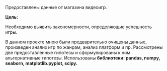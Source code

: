 Предоставлены данные от магазина видеоигр.

**Цель:**

Необходимо выявить закономерности, определяющие успешность игры.

В данном проекте мною были предварительно очищены данные, произведен анализ игр по жанрам, анализ платформ и пр. 
Рассмотрены две предоставленные гипотезы и сформулированы к ним альтернативные гипотезы.
Использованы **библиотеки: pandas, numpy, seaborn, matplotlib.pyplot, scipy.**
